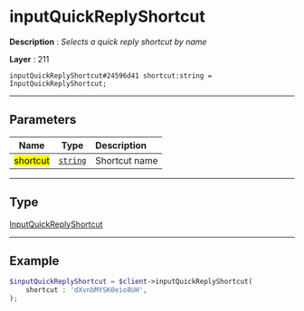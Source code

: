 # inputQuickReplyShortcut

**Description** : *Selects a quick reply shortcut by name*

**Layer** : 211

```tl
inputQuickReplyShortcut#24596d41 shortcut:string = InputQuickReplyShortcut;
```

---

## Parameters

| Name | Type | Description |
| :---: | :---: | :--- |
| <mark>shortcut</mark> | [`string`](type/string) | Shortcut name |

---

## Type

[InputQuickReplyShortcut](type/InputQuickReplyShortcut)

---

## Example

```php
$inputQuickReplyShortcut = $client->inputQuickReplyShortcut(
	shortcut : 'dXvnbMYSK0eio8UH',
);
```